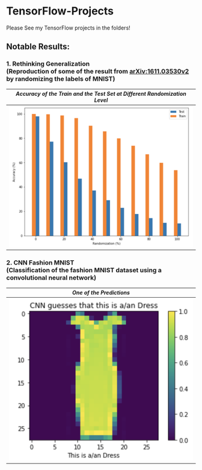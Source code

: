 # TensorFlow-Projects

Please See my TensorFlow projects in the folders!

## Notable Results:
### 1. Rethinking Generalization <br /> (Reproduction of some of the result from [arXiv:1611.03530v2](https://arxiv.org/abs/1611.03530v2?utm_campaign=Nick%20Halstead&utm_medium=email&utm_source=Revue%20newsletter) by randomizing the labels of MNIST)

| *Accuracy of the Train and the Test Set at Different Randomization Level* |
|-------------------------|
| <img src="https://github.com/randyshee/TensorFlow-Projects/blob/main/Rethinking-Generalization/Image/2000%20Epochs.png"> |

### 2. CNN Fashion MNIST <br /> (Classification of the fashion MNIST dataset using a convolutional neural network)

| *One of the Predictions* |
|-------------------------|
| <img src="https://github.com/randyshee/TensorFlow-Projects/blob/main/CNN-Fashion-MNIST/Image/Test%20Label%20666.png"> |

